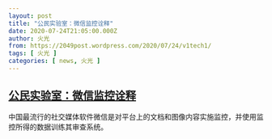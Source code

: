 ```yaml
---
layout: post
title: "公民实验室：微信监控诠释"
date: 2020-07-24T21:05:00.000Z
author: 火光
from: https://2049post.wordpress.com/2020/07/24/v1tech1/
tags: [ 火光 ]
categories: [ news, 火光 ]
---
```

<!--1595624700000-->
[公民实验室：微信监控诠释](https://2049post.wordpress.com/2020/07/24/v1tech1/)
------

<div>
中国最流行的社交媒体软件微信是对平台上的文档和图像内容实施监控，并使用监控所得的数据训练其审查系统。
</div>
